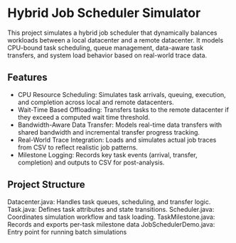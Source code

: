 # Hybrid Job Scheduler Simulator

This project simulates a hybrid job scheduler that dynamically balances workloads between a local datacenter and a remote datacenter. 
It models CPU-bound task scheduling, queue management, data-aware task transfers, and system load behavior based on real-world trace data.

## Features

- CPU Resource Scheduling: Simulates task arrivals, queuing, execution, and completion across local and remote datacenters.
- Wait-Time Based Offloading: Transfers tasks to the remote datacenter if they exceed a computed wait time threshold.
- Bandwidth-Aware Data Transfer: Models real-time data transfers with shared bandwidth and incremental transfer progress tracking.
- Real-World Trace Integration: Loads and simulates actual job traces from CSV to reflect realistic job patterns.
- Milestone Logging: Records key task events (arrival, transfer, completion) and outputs to CSV for post-analysis.


## Project Structure

Datacenter.java: Handles task queues, scheduling, and transfer logic.
Task.java: Defines task attributes and state transitions.
Scheduler.java: Coordinates simulation workflow and task loading.
TaskMilestone.java: Records and exports per-task milestone data
JobSchedulerDemo.java: Entry point for running batch simulations
